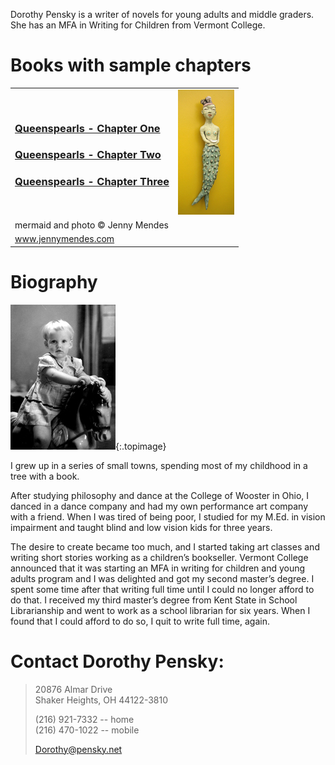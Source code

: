Dorothy Pensky is a writer of novels for young adults and middle graders. 
She has an MFA in Writing for Children from Vermont College. 

# Books with sample chapters

<table class="booktable" border="0">
<tbody>
<tr>
<td>

<h3>
  <a href="https://drive.google.com/file/d/1FCs7eJ1LT-EJW-YStD9TqBSfcruRiQiU/view?usp=sharing">
    Queenspearls - Chapter One
  </a>
</h3>
<h3>
  <a href="https://drive.google.com/file/d/1UPrayF60O9ENH6DLSdmCB9isBBKvjwJs/view?usp=sharing">
    Queenspearls - Chapter Two
  </a>
</h3>
<h3>
  <a href="https://drive.google.com/file/d/1PTHGyb9_qt9PctaL166I7GzLjkToFx5b/view?usp=sharing">
    Queenspearls - Chapter Three
  </a>
</h3>

</td>
<td colspan="2">
<img class="bookrightimage" title="Mermaid" src="/images/jm-mermaid.jpg" alt="Mermaid" width="90" height="200" />
</td>
</tr>
<tr>
<td class="photocredit" colspan="2">mermaid and photo © Jenny Mendes</td>
</tr>
<tr>
<td class="photocredit" colspan="2"><a href="http://www.jennymendes.com">www.jennymendes.com</a></td>
</tr>
</tbody>
</table>

# Biography

![Baby Dorothy](/images/dorothybaby.jpg){:.topimage}

I grew up in a series of small towns, spending most of my childhood in a tree with a book.

After studying philosophy and dance at the College of Wooster in Ohio, I danced in a dance company 
and had my own performance art company with a friend. When I was tired of being poor, I studied for 
my M.Ed. in vision impairment and taught blind and low vision kids for three years.

The desire to create became too much, and I started taking art classes and  writing short stories 
working as a children’s bookseller. Vermont College announced that it was starting an MFA in writing 
for children and young adults program and I was delighted and got my second master’s degree. 
I spent some time after that writing full time until I could no longer afford to do that. 
I received my third master’s degree from Kent State in School Librarianship and went to work 
as a school librarian for six years. When I found that I could afford to do so, I quit to write full time, again.

# Contact Dorothy Pensky:

> 20876 Almar Drive  
> Shaker Heights, OH 44122-3810  
> 
> (216) 921-7332 -- home  
> (216) 470-1022 -- mobile  
>
> [Dorothy@pensky.net](mailto:Dorothy@Pensky.net)
